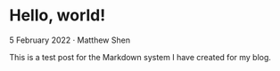 # Hello, world!

5 February 2022 &middot; Matthew Shen

This is a test post for the Markdown system I have created for my blog.